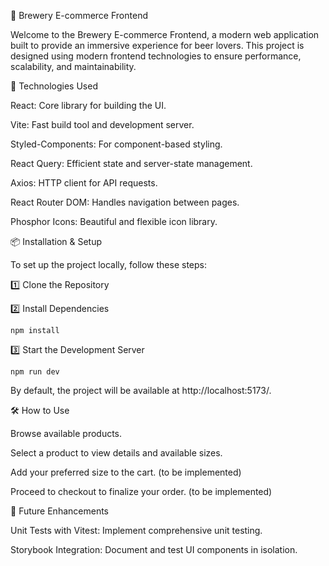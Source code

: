 🍻 Brewery E-commerce Frontend

Welcome to the Brewery E-commerce Frontend, a modern web application built to provide an immersive experience for beer lovers. This project is designed using modern frontend technologies to ensure performance, scalability, and maintainability.

🚀 Technologies Used

React: Core library for building the UI.

Vite: Fast build tool and development server.

Styled-Components: For component-based styling.

React Query: Efficient state and server-state management.

Axios: HTTP client for API requests.

React Router DOM: Handles navigation between pages.

Phosphor Icons: Beautiful and flexible icon library.

📦 Installation & Setup

To set up the project locally, follow these steps:

1️⃣ Clone the Repository

2️⃣ Install Dependencies

`npm install`

3️⃣ Start the Development Server

`npm run dev`

By default, the project will be available at http://localhost:5173/.

🛠 How to Use

Browse available products.

Select a product to view details and available sizes.

Add your preferred size to the cart. (to be implemented)

Proceed to checkout to finalize your order. (to be implemented)

🔮 Future Enhancements

Unit Tests with Vitest: Implement comprehensive unit testing.

Storybook Integration: Document and test UI components in isolation.